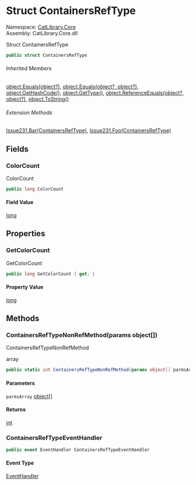 ﻿# Struct ContainersRefType

Namespace: [CatLibrary\.Core](CatLibrary\.Core\.md)  
Assembly: CatLibrary\.Core\.dll

Struct ContainersRefType

```csharp
public struct ContainersRefType
```

###### Inherited Members

[object\.Equals\(object?\)](https://learn\.microsoft\.com/dotnet/api/system\.object\.equals\#system\-object\-equals\(system\-object\)), 
[object\.Equals\(object?, object?\)](https://learn\.microsoft\.com/dotnet/api/system\.object\.equals\#system\-object\-equals\(system\-object\-system\-object\)), 
[object\.GetHashCode\(\)](https://learn\.microsoft\.com/dotnet/api/system\.object\.gethashcode), 
[object\.GetType\(\)](https://learn\.microsoft\.com/dotnet/api/system\.object\.gettype), 
[object\.ReferenceEquals\(object?, object?\)](https://learn\.microsoft\.com/dotnet/api/system\.object\.referenceequals), 
[object\.ToString\(\)](https://learn\.microsoft\.com/dotnet/api/system\.object\.tostring)

###### Extension Methods

[Issue231\.Bar\(ContainersRefType\)](CatLibrary\.Core\.Issue231\.md\#CatLibrary\_Core\_Issue231\_Bar\_CatLibrary\_Core\_ContainersRefType\_), 
[Issue231\.Foo\(ContainersRefType\)](CatLibrary\.Core\.Issue231\.md\#CatLibrary\_Core\_Issue231\_Foo\_CatLibrary\_Core\_ContainersRefType\_)

## Fields

### <a id="CatLibrary_Core_ContainersRefType_ColorCount"></a>ColorCount

ColorCount

```csharp
public long ColorCount
```

#### Field Value

[long](https://learn\.microsoft\.com/dotnet/api/system\.int64)

## Properties

### <a id="CatLibrary_Core_ContainersRefType_GetColorCount"></a>GetColorCount

GetColorCount

```csharp
public long GetColorCount { get; }
```

#### Property Value

[long](https://learn\.microsoft\.com/dotnet/api/system\.int64)

## Methods

### <a id="CatLibrary_Core_ContainersRefType_ContainersRefTypeNonRefMethod_System_Object___"></a>ContainersRefTypeNonRefMethod\(params object\[\]\)

ContainersRefTypeNonRefMethod
<param name="parmsArray">array</param>

```csharp
public static int ContainersRefTypeNonRefMethod(params object[] parmsArray)
```

#### Parameters

`parmsArray` [object](https://learn\.microsoft\.com/dotnet/api/system\.object)\[\]

#### Returns

[int](https://learn\.microsoft\.com/dotnet/api/system\.int32)

### <a id="CatLibrary_Core_ContainersRefType_ContainersRefTypeEventHandler"></a>ContainersRefTypeEventHandler

```csharp
public event EventHandler ContainersRefTypeEventHandler
```

#### Event Type

[EventHandler](https://learn\.microsoft\.com/dotnet/api/system\.eventhandler)

